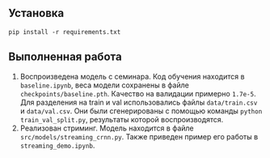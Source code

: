 ## Установка
```
pip install -r requirements.txt
```
## Выполненная работа
1. Воспроизведена модель с семинара. Код обучения находится в `baseline.ipynb`, веса модели сохранены в файле `checkpoints/baseline.pth`. Качество на валидации примерно `1.7e-5`. Для разделения на train и val использовались файлы `data/train.csv` и `data/val.csv`. Они были сгенерированы с помощью команды `python train_val_split.py`, результаты которой воспроизводятся.
2. Реализован стриминг. Модель находится в файле `src/models/streaming_crnn.py`. Также приведен пример его работы в `streaming_demo.ipynb`.
